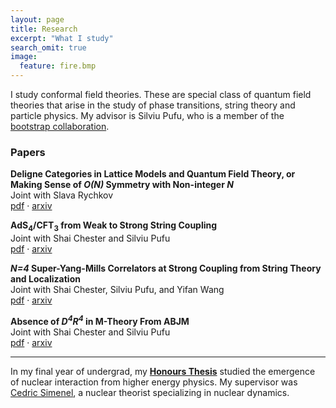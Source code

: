 ```yaml
---
layout: page
title: Research
excerpt: "What I study"
search_omit: true
image:
  feature: fire.bmp
---
```


I study conformal field theories. These are special class of quantum field theories that arise in the study of phase transitions, string theory and particle physics. My advisor is Silviu Pufu, who is a member of the [bootstrap collaboration](https://bootstrapcollaboration.com/).

### Papers


**Deligne Categories in Lattice Models and Quantum Field Theory, or Making Sense of *O(N)* Symmetry with Non-integer *N***  
    Joint with Slava Rychkov  
    [pdf](https://arxiv.org/pdf/1911.07895.pdf) · [arxiv](https://arxiv.org/abs/1911.07895)

**AdS<sub>4</sub>/CFT<sub>3</sub> from Weak to Strong String Coupling**  
    Joint with Shai Chester and Silviu Pufu  
    [pdf](https://arxiv.org/pdf/1906.07195.pdf) · [arxiv](https://arxiv.org/abs/1906.07195)

***N=4* Super-Yang-Mills Correlators at Strong Coupling from String Theory and Localization**  
    Joint with Shai Chester, Silviu Pufu, and Yifan Wang  
    [pdf](https://arxiv.org/pdf/1902.06263.pdf) · [arxiv](https://arxiv.org/abs/1902.06263)

**Absence of *D<sup>4</sup>R<sup>4</sup>* in M-Theory From ABJM**  
    Joint with Shai Chester and Silviu Pufu  
    [pdf](https://arxiv.org/pdf/1808.10554.pdf) · [arxiv](https://arxiv.org/abs/1808.10554)

---

In my final year of undergrad, my [**Honours Thesis**](/documents/HonoursThesis.pdf) studied the emergence of nuclear interaction from higher energy physics. My supervisor was [Cedric Simenel](https://physics.anu.edu.au/people/profile.php?ID=709&tab=publications), a nuclear theorist specializing in nuclear dynamics.